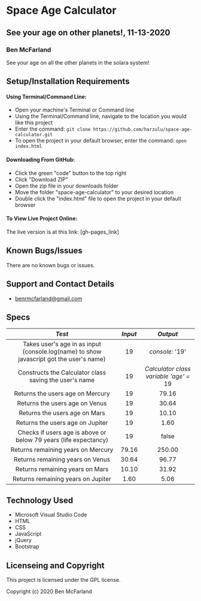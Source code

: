# Space Age Calculator

## See your age on other planets!, 11-13-2020

### Ben McFarland

See your age on all the other planets in the solara system!

## Setup/Installation Requirements

#### Using Terminal/Command Line:
* Open your machine's Terminal or Command line
* Using the Terminal/Command line, navigate to the location you would like this project
* Enter the command: `git clone https://github.com/harzulu/space-age-calculator.git`
* To open the project in your default browser, enter the command: `open index.html`

#### Downloading From GitHub:
* Click the green "code" button to the top right
* Click "Download ZIP"
* Open the zip file in your downloads folder
* Move the folder "space-age-calculator" to your desired location
* Double click the "index.html" file to open the project in your default browser

#### To View Live Project Online:
The live version is at this link:
[gh-pages_link]

## Known Bugs/Issues

There are no known bugs or issues.

## Support and Contact Details

* benrmcfarland@gmail.com

## Specs

| *Test* | *Input* | *Output* |
|:---:| :---: | :---: |
| Takes user's age in as input (console.log(name) to show javascript got the user's name) | 19 | *console:* '19' |
| Constructs the Calculator class saving the user's name | 19 | *Calculator class variable 'age'* = 19 |
| Returns the users age on Mercury | 19 | 79.16 |
| Returns the users age on Venus | 19 | 30.64 |
| Returns the users age on Mars | 19 | 10.10 |
| Returns the users age on Jupiter | 19 | 1.60 |
| Checks if users age is above or below 79 years (life expectancy) | 19 | false |
| Returns remaining years on Mercury | 79.16 | 250.00 |
| Returns remaining years on Venus | 30.64 | 96.77 |
| Returns remaining years on Mars | 10.10 | 31.92 |
| Returns remaining years on Jupiter | 1.60 | 5.06 |

## Technology Used

* Microsoft Visual Studio Code
* HTML
* CSS
* JavaScript
* jQuery
* Bootstrap

## Licenseing and Copyright

This project is licensed under the GPL license.

Copyright (c) 2020 Ben McFarland